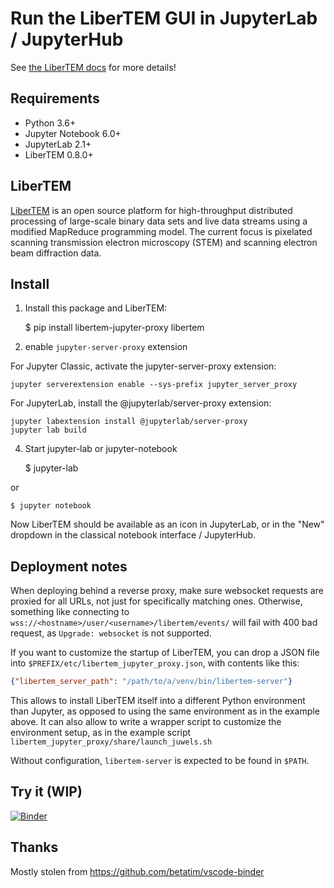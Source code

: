 # Run the LiberTEM GUI in JupyterLab / JupyterHub

See [the LiberTEM docs](https://libertem.github.io/LiberTEM/jupyter.html) for more details!

## Requirements
- Python 3.6+
- Jupyter Notebook 6.0+
- JupyterLab 2.1+
- LiberTEM 0.8.0+

## LiberTEM
[LiberTEM](https://libertem.github.io/LiberTEM/index.html) is an open source platform for high-throughput distributed processing of large-scale binary data sets and live data streams using a modified MapReduce programming model.
The current focus is pixelated scanning transmission electron microscopy (STEM) and scanning electron beam diffraction data.


## Install

1. Install this package and LiberTEM:

    $ pip install libertem-jupyter-proxy libertem

2. enable `jupyter-server-proxy` extension

For Jupyter Classic, activate the jupyter-server-proxy extension:
```
jupyter serverextension enable --sys-prefix jupyter_server_proxy
```

For JupyterLab, install the @jupyterlab/server-proxy extension:
```
jupyter labextension install @jupyterlab/server-proxy
jupyter lab build
```

4. Start jupyter-lab or jupyter-notebook

    $ jupyter-lab

or

    $ jupyter notebook

Now LiberTEM should be available as an icon in JupyterLab, or in the
"New" dropdown in the classical notebook interface / JupyterHub.

## Deployment notes

When deploying behind a reverse proxy, make sure websocket requests are
proxied for all URLs, not just for specifically matching ones. Otherwise, something
like connecting to `wss://<hostname>/user/<username>/libertem/events/` will fail
with 400 bad request, as `Upgrade: websocket` is not supported.

If you want to customize the startup of LiberTEM, you can drop a JSON file into
`$PREFIX/etc/libertem_jupyter_proxy.json`, with contents like this:

```json
{"libertem_server_path": "/path/to/a/venv/bin/libertem-server"}
```

This allows to install LiberTEM itself into a different Python environment
than Jupyter, as opposed to using the same environment as in the example above.
It can also allow to write a wrapper script to customize the environment setup, as in the example script
`libertem_jupyter_proxy/share/launch_juwels.sh`

Without configuration, `libertem-server` is expected to be found in `$PATH`.

## Try it (WIP)

[![Binder](https://mybinder.org/badge_logo.svg)](https://mybinder.org/v2/gh/LiberTEM/LiberTEM-jupyter-proxy/master?urlpath=lab)

## Thanks

Mostly stolen from https://github.com/betatim/vscode-binder
